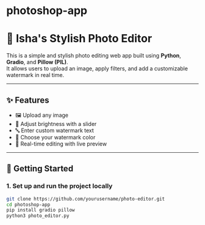 # photoshop-app
# 📸 Isha's Stylish Photo Editor

This is a simple and stylish photo editing web app built using **Python**, **Gradio**, and **Pillow (PIL)**.  
It allows users to upload an image, apply filters, and add a customizable watermark in real time.

---

## ✨ Features

- 🖼 Upload any image
- 🔆 Adjust brightness with a slider
- 🔤 Enter custom watermark text
- 🎨 Choose your watermark color
- 🧠 Real-time editing with live preview

---

## 🚀 Getting Started

### 1. Set up and run the project locally


```bash
git clone https://github.com/yourusername/photo-editor.git
cd photoshop-app
pip install gradio pillow
python3 photo_editor.py



